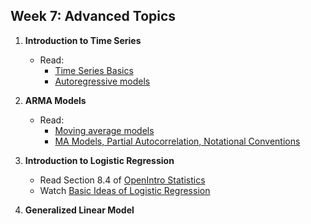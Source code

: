 Week 7: Advanced Topics
-----------------------

1. __Introduction to Time Series__
    - Read:
        - [Time Series Basics](https://onlinecourses.science.psu.edu/stat510/node/41)
        - [Autoregressive models](https://www.otexts.org/fpp/8/3)

2. __ARMA Models__
    - Read:
        - [Moving average models](https://www.otexts.org/fpp/8/4)
        - [MA Models, Partial Autocorrelation, Notational Conventions](https://onlinecourses.science.psu.edu/stat510/node/46)

3. __Introduction to Logistic Regression__
    - Read Section 8.4 of [OpenIntro Statistics](https://drive.google.com/a/galvanize.com/file/d/0B-DHaDEbiOGkc1RycUtIcUtIelE/view)
	- Watch [Basic Ideas of Logistic Regression](https://www.youtube.com/watch?v=uYC2eLVSpI8)

4. __Generalized Linear Model__

